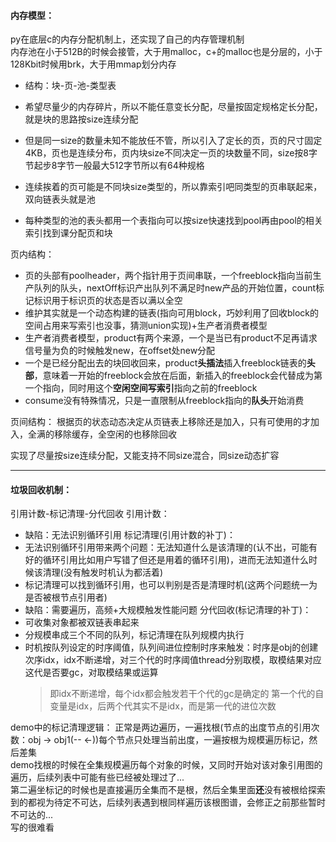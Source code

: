 #### 内存模型：
py在底层c的内存分配机制上，还实现了自己的内存管理机制  
内存池在小于512B的时候会接管，大于用malloc，c+的malloc也是分层的，小于128Kbit时候用brk，大于用mmap划分内存
- 结构：块-页-池-类型表

- 希望尽量少的内存碎片，所以不能任意变长分配，尽量按固定规格定长分配，就是块的思路按size连续分配
- 但是同一size的数量未知不能放任不管，所以引入了定长的页，页的尺寸固定4KB，页也是连续分布，页内块size不同决定一页的块数量不同，size按8字节起步8字节一般最大512字节所以有64种规格
- 连续挨着的页可能是不同块size类型的，所以靠索引吧同类型的页串联起来，双向链表头就是池
- 每种类型的池的表头都用一个表指向可以按size快速找到pool再由pool的相关索引找到课分配页和块

页内结构：
- 页的头部有poolheader，两个指针用于页间串联，一个freeblock指向当前生产队列的队头，nextOff标识产出队列不满足时new产品的开始位置，count标记标识用于标识页的状态是否以满以全空
- 维护其实就是一个动态构建的链表(指向可用block，巧妙利用了回收block的空间占用来写索引也没事，猜测union实现)+生产者消费者模型
- 生产者消费者模型，product有两个来源，一个是当已有product不足再请求信号量为负的时候触发new，在offset处new分配
- 一个是已经分配出去的块回收回来，product**头插法**插入freeblock链表的**头部**，意味着一开始的freeblock会放在后面，新插入的freeblock会代替成为第一个指向，同时用这个**空闲空间写索引**指向之前的freeblock
- consume没有特殊情况，只是一直限制从freeblock指向的**队头**开始消费

页间结构：
根据页的状态动态决定从页链表上移除还是加入，只有可使用的才加入，全满的移除缓存，全空闲的也移除回收

实现了尽量按size连续分配，又能支持不同size混合，同size动态扩容

---
#### 垃圾回收机制：
引用计数-标记清理-分代回收
引用计数：
- 缺陷：无法识别循环引用
标记清理(引用计数的补丁)：
- 无法识别循环引用带来两个问题：无法知道什么是该清理的(认不出，可能有好的循环引用比如用户写错了但还是用着的循环引用)，进而无法知道什么时候该清理(没有触发时机认为都活着)
- 标记清理可以找到循环引用，也可以判别是否是清理时机(这两个问题统一为是否被根节点引用者)
- 缺陷：需要遍历，高频+大规模触发性能问题
分代回收(标记清理的补丁)：
- 可收集对象都被双链表串起来
- 分规模串成三个不同的队列，标记清理在队列规模内执行
- 时机按队列设定的时序阈值，队列间进位控制时序来触发：时序是obj的创建次序idx，idx不断递增，对三个代的时序阈值thread分别取模，取模结果对应这代是否要gc，对取模结果或运算
  > 即idx不断递增，每个idx都会触发若干个代的gc是确定的
  > 第一个代的自变量是idx，后两个代其实不是idx，而是第一代的进位次数
  
demo中的标记清理逻辑：
正常是两边遍历，一遍找根(节点的出度节点的引用次数：obj -> obj1(-- <-))每个节点只处理当前出度，一遍按根为规模遍历标记，然后差集  
demo找根的时候在全集规模遍历每个对象的时候，又同时开始对该对象引用图的遍历，后续列表中可能有些已经被处理过了...  
第二遍坐标记的时候也是直接遍历全集而不是根，然后全集里面**还**没有被根给探索到的都视为待定不可达，后续列表遇到根同样遍历该根图谱，会修正之前那些暂时不可达的...  
写的很难看
